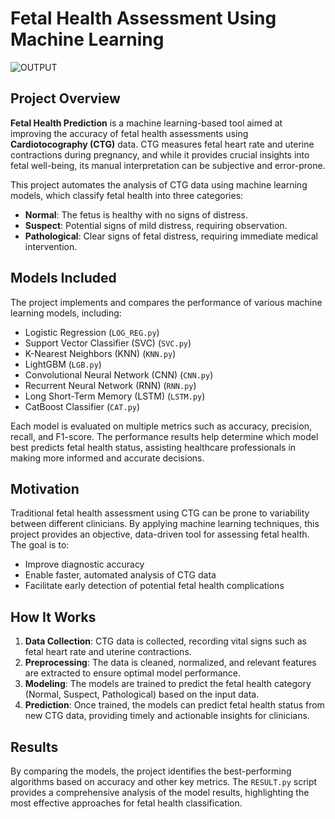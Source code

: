 # Fetal Health Assessment Using Machine Learning

![OUTPUT](https://github.com/user-attachments/assets/9ea76607-6b16-4c07-8145-01bd5e1e9cad)


## Project Overview

**Fetal Health Prediction** is a machine learning-based tool aimed at improving the accuracy of fetal health assessments using **Cardiotocography (CTG)** data. CTG measures fetal heart rate and uterine contractions during pregnancy, and while it provides crucial insights into fetal well-being, its manual interpretation can be subjective and error-prone.

This project automates the analysis of CTG data using machine learning models, which classify fetal health into three categories:
- **Normal**: The fetus is healthy with no signs of distress.
- **Suspect**: Potential signs of mild distress, requiring observation.
- **Pathological**: Clear signs of fetal distress, requiring immediate medical intervention.

## Models Included

The project implements and compares the performance of various machine learning models, including:
- Logistic Regression (`LOG_REG.py`)
- Support Vector Classifier (SVC) (`SVC.py`)
- K-Nearest Neighbors (KNN) (`KNN.py`)
- LightGBM (`LGB.py`)
- Convolutional Neural Network (CNN) (`CNN.py`)
- Recurrent Neural Network (RNN) (`RNN.py`)
- Long Short-Term Memory (LSTM) (`LSTM.py`)
- CatBoost Classifier (`CAT.py`)

Each model is evaluated on multiple metrics such as accuracy, precision, recall, and F1-score. The performance results help determine which model best predicts fetal health status, assisting healthcare professionals in making more informed and accurate decisions.

## Motivation

Traditional fetal health assessment using CTG can be prone to variability between different clinicians. By applying machine learning techniques, this project provides an objective, data-driven tool for assessing fetal health. The goal is to:
- Improve diagnostic accuracy
- Enable faster, automated analysis of CTG data
- Facilitate early detection of potential fetal health complications

## How It Works

1. **Data Collection**: CTG data is collected, recording vital signs such as fetal heart rate and uterine contractions.
2. **Preprocessing**: The data is cleaned, normalized, and relevant features are extracted to ensure optimal model performance.
3. **Modeling**: The models are trained to predict the fetal health category (Normal, Suspect, Pathological) based on the input data.
4. **Prediction**: Once trained, the models can predict fetal health status from new CTG data, providing timely and actionable insights for clinicians.

## Results

By comparing the models, the project identifies the best-performing algorithms based on accuracy and other key metrics. The `RESULT.py` script provides a comprehensive analysis of the model results, highlighting the most effective approaches for fetal health classification.


